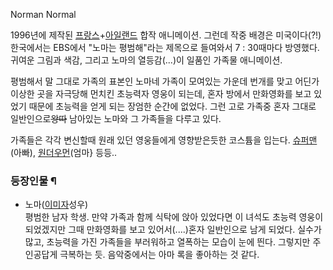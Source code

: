 Norman Normal  

1996년에 제작된 [프랑스](%ED%94%84%EB%9E%91%EC%8A%A4.md)+[아일랜드](%EC%95%84%EC%9D%BC%EB%9E%9C%EB%93%9C.md) 합작 애니메이션. 그런데 작중 배경은 미국이다(?!) 한국에서는 EBS에서 "노마는 평범해"라는
제목으로 들여와서 7 : 30때마다 방영했다. 귀여운 그림과 색감, 그리고 노마의 열등감(...)이 일품인 가족물 애니메이션.

평범해서 말 그대로 가족의 표본인 노마네 가족이 모여있는 가운데 번개를 맞고 어딘가 이상한 곳을 자극당해 먼치킨 초능력자 영웅이 되는데,
혼자 방에서 만화영화를 보고 있었기 때문에 초능력을 얻게 되는 장엄한 순간에 없었다. 그런 고로 가족중 혼자 그대로
일반인으로<del>왕따</del> 남아있는 노마와 그 가족들을 다루고 있다.

가족들은 각각 변신할때 원래 있던 영웅들에게 영향받은듯한 코스튬을 입는다.
[슈퍼맨](%EC%8A%88%ED%8D%BC%EB%A7%A8.md)(아빠),
[원더우먼](%EC%9B%90%EB%8D%94%EC%9A%B0%EB%A8%BC.md)(엄마} 등등..

### 등장인물 ¶

  * 노마([이미자](%EC%9D%B4%EB%AF%B8%EC%9E%90.md)성우)  
평범한 남자 학생. 만약 가족과 함께 식탁에 앉아 있었다면 이 녀석도 초능력 영웅이 되었겠지만 그때 만화영화를 보고 있어서(....)혼자
일반인으로 남게 되었다. 실수가 많고, 초능력을 가진 가족들을 부러워하고 열폭하는 모습이 눈에 띈다. 그렇지만 주인공답게 극복하는 듯.
음악중에서는 아마 록을 좋아하는 것 같다.

